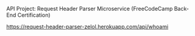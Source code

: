 API Project: Request Header Parser Microservice (FreeCodeCamp Back-End Certification)

https://request-header-parser-zelol.herokuapp.com/api/whoami
